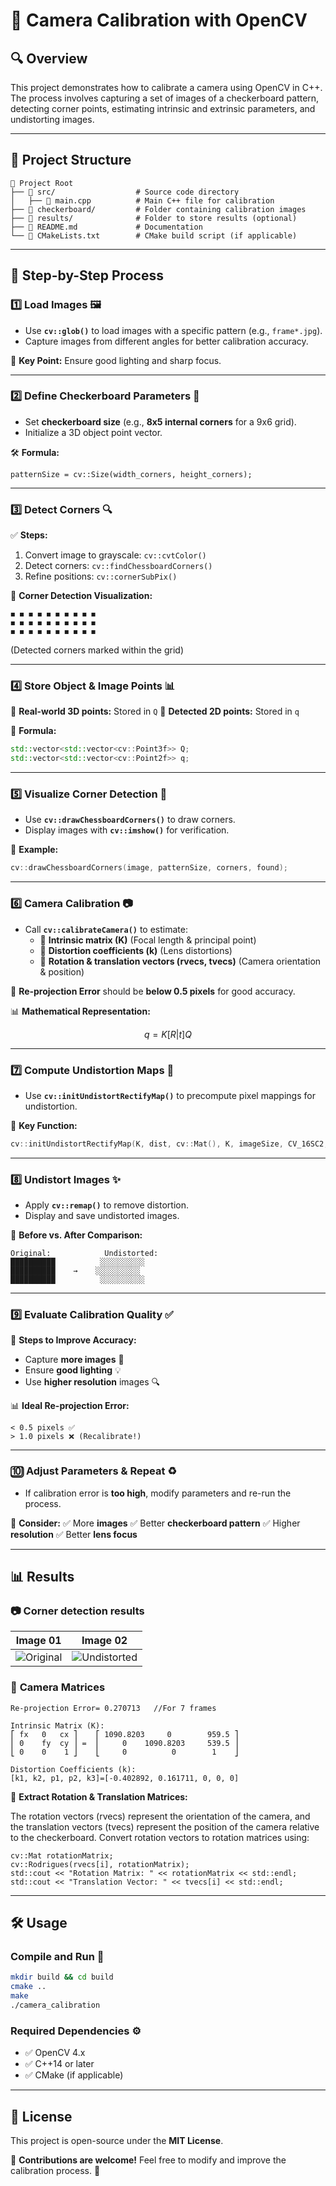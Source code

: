 # 📸 Camera Calibration with OpenCV

## 🔍 Overview

This project demonstrates how to calibrate a camera using OpenCV in C++. The process involves capturing a set of images of a checkerboard pattern, detecting corner points, estimating intrinsic and extrinsic parameters, and undistorting images.

---

## 📂 Project Structure

```plaintext
📁 Project Root
├── 📂 src/                  # Source code directory
│   ├── 📄 main.cpp          # Main C++ file for calibration
├── 📂 checkerboard/         # Folder containing calibration images
├── 📂 results/              # Folder to store results (optional)
├── 📄 README.md             # Documentation
└── 📄 CMakeLists.txt        # CMake build script (if applicable)
```

---

## 🔢 Step-by-Step Process

### 1️⃣ Load Images 🖼️

- Use **`cv::glob()`** to load images with a specific pattern (e.g., `frame*.jpg`).
- Capture images from different angles for better calibration accuracy.

📌 **Key Point:** Ensure good lighting and sharp focus.

---

### 2️⃣ Define Checkerboard Parameters 📏

- Set **checkerboard size** (e.g., **8x5 internal corners** for a 9x6 grid).
- Initialize a 3D object point vector.

🛠️ **Formula:**

```
patternSize = cv::Size(width_corners, height_corners);
```

---

### 3️⃣ Detect Corners 🔍

✅ **Steps:**
1. Convert image to grayscale: `cv::cvtColor()`
2. Detect corners: `cv::findChessboardCorners()`
3. Refine positions: `cv::cornerSubPix()`

🔎 **Corner Detection Visualization:**

```
◼ ◼ ◼ ◼ ◼ ◼ ◼ ◼ ◼ ◼
◼ ◼ ◼ ◼ ◼ ◼ ◼ ◼ ◼ ◼
◼ ◼ ◼ ◼ ◼ ◼ ◼ ◼ ◼ ◼
``` 
(Detected corners marked within the grid)

---

### 4️⃣ Store Object & Image Points 📊

📍 **Real-world 3D points:** Stored in `Q`
📍 **Detected 2D points:** Stored in `q`

📝 **Formula:**
```cpp
std::vector<std::vector<cv::Point3f>> Q;
std::vector<std::vector<cv::Point2f>> q;
```

---

### 5️⃣ Visualize Corner Detection 🎨

- Use **`cv::drawChessboardCorners()`** to draw corners.
- Display images with **`cv::imshow()`** for verification.

📌 **Example:**
```cpp
cv::drawChessboardCorners(image, patternSize, corners, found);
```

---

### 6️⃣ Camera Calibration 📷

- Call **`cv::calibrateCamera()`** to estimate:
  - 🔲 **Intrinsic matrix (K)** (Focal length & principal point)
  - 🔄 **Distortion coefficients (k)** (Lens distortions)
  - 🛑 **Rotation & translation vectors (rvecs, tvecs)** (Camera orientation & position)

📌 **Re-projection Error** should be **below 0.5 pixels** for good accuracy.

📊 **Mathematical Representation:**
```math
q = K [R|t] Q
```

---

### 7️⃣ Compute Undistortion Maps 🔄

- Use **`cv::initUndistortRectifyMap()`** to precompute pixel mappings for undistortion.

📌 **Key Function:**
```cpp
cv::initUndistortRectifyMap(K, dist, cv::Mat(), K, imageSize, CV_16SC2, map1, map2);
```

---

### 8️⃣ Undistort Images ✨

- Apply **`cv::remap()`** to remove distortion.
- Display and save undistorted images.

📌 **Before vs. After Comparison:**

```
Original:            Undistorted:
██████████          ░░░░░░░░░░
██████████    →    ░░░░░░░░░░
██████████          ░░░░░░░░░░
```

---

### 9️⃣ Evaluate Calibration Quality ✅

📌 **Steps to Improve Accuracy:**
- Capture **more images** 📸
- Ensure **good lighting** 💡
- Use **higher resolution** images 🔍

📊 **Ideal Re-projection Error:**
```
< 0.5 pixels ✅
> 1.0 pixels ❌ (Recalibrate!)
```

---

### 🔟 Adjust Parameters & Repeat ♻️

- If calibration error is **too high**, modify parameters and re-run the process.

📌 **Consider:**
✅ More **images**
✅ Better **checkerboard pattern**
✅ Higher **resolution**
✅ Better **lens focus**

---


## 📊 Results

### 📷 **Corner detection results**
| Image 01 |  Image 02 |
|---------------|------------------|
| ![Original](results/01.jpg) | ![Undistorted](results/02.jpg) |

### 🔢 **Camera Matrices**

```
Re-projection Error= 0.270713   //For 7 frames

Intrinsic Matrix (K):
⎡ fx   0   cx ⎤    ⎡ 1090.8203     0        959.5 ⎤
⎢ 0    fy  cy ⎥ =  ⎢     0    1090.8203     539.5 ⎥
⎣ 0    0    1 ⎦    ⎣     0          0        1    ⎦

Distortion Coefficients (k):
[k1, k2, p1, p2, k3]=[-0.402892, 0.161711, 0, 0, 0]
```

📌 **Extract Rotation & Translation Matrices:** 

The rotation vectors (rvecs) represent the orientation of the camera, and the translation vectors (tvecs) represent the position of the camera relative to the checkerboard.
Convert rotation vectors to rotation matrices using:
```
cv::Mat rotationMatrix;
cv::Rodrigues(rvecs[i], rotationMatrix);
std::cout << "Rotation Matrix: " << rotationMatrix << std::endl;
std::cout << "Translation Vector: " << tvecs[i] << std::endl;

```

---
## 🛠️ Usage

### **Compile and Run** 🚀
```bash
mkdir build && cd build
cmake ..
make
./camera_calibration
```

### **Required Dependencies** ⚙️
- ✅ OpenCV 4.x
- ✅ C++14 or later
- ✅ CMake (if applicable)

---

## 📜 License

This project is open-source under the **MIT License**.

📌 **Contributions are welcome!** Feel free to modify and improve the calibration process. 🚀
